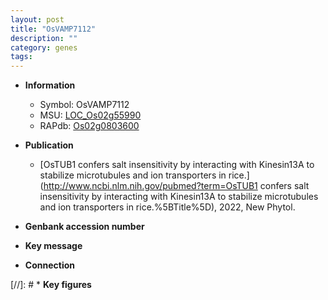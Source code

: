 ```yaml
---
layout: post
title: "OsVAMP7112"
description: ""
category: genes
tags: 
---
```


* **Information**  
    + Symbol: OsVAMP7112  
    + MSU: [LOC_Os02g55990](http://rice.uga.edu/cgi-bin/ORF_infopage.cgi?orf=LOC_Os02g55990)  
    + RAPdb: [Os02g0803600](http://rapdb.dna.affrc.go.jp/viewer/gbrowse_details/irgsp1?name=Os02g0803600)  

* **Publication**  
    + [OsTUB1 confers salt insensitivity by interacting with Kinesin13A to stabilize microtubules and ion transporters in rice.](http://www.ncbi.nlm.nih.gov/pubmed?term=OsTUB1 confers salt insensitivity by interacting with Kinesin13A to stabilize microtubules and ion transporters in rice.%5BTitle%5D), 2022, New Phytol.

* **Genbank accession number**  

* **Key message**  

* **Connection**  

[//]: # * **Key figures**  


